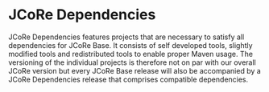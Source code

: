 # JCoRe Dependencies

JCoRe Dependencies features projects that are necessary to satisfy all dependencies for JCoRe Base.
It consists of self developed tools, slightly modified tools and redistributed tools to enable proper Maven usage.
The versioning of the individual projects is therefore not on par with our overall JCoRe version but every JCoRe Base release will also be accompanied by a JCoRe Dependencies release that comprises compatible dependencies.

